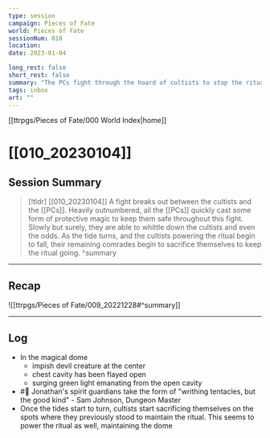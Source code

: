```yaml
---
type: session
campaign: Pieces of Fate
world: Pieces of Fate
sessionNum: 010
location: 
date: 2023-01-04

long_rest: false
short_rest: false
summary: "The PCs fight through the hoard of cultists to stop the ritual"
tags: inbox
art: ""
---
```

[[ttrpgs/Pieces of Fate/000 World Index|home]]
# [[010_20230104]]
## Session Summary

 > [!tldr] [[010_20230104]]
 > A fight breaks out between the cultists and the [[PCs]]. Heavily outnumbered, all the [[PCs]] quickly cast some form of protective magic to keep them safe throughout this fight.  Slowly but surely, they are able to whittle down the cultists and even the odds.  As the tide turns, and the cultists powering the ritual begin to fall, their remaining comrades begin to sacrifice themselves to keep the ritual going.
>  ^summary

---

## Recap

![[ttrpgs/Pieces of Fate/009_20221228#^summary]]


---

## Log

- In the magical dome
	- impish devil creature at the center
	- chest cavity has been flayed open
	- surging green light emanating from the open cavity
- #🧵 Jonathan's spirit guardians take the form of "writhing tentacles, but the good kind" - Sam Johnson, Dungeon Master
- Once the tides start to turn, cultists start sacrificing themselves on the spots where they previously stood to maintain the ritual.  This seems to power the ritual as well, maintaining the dome